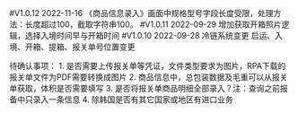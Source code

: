 #V1.0.12 2022-11-16
《商品信息录入》画面中规格型号字段长度受限，处理方法：长度超过100，截取字符串100。
#V1.0.11 2022-09-29
增加获取开箱照片逻辑，选择入境时间早与开箱时间
#V1.0.10 2022-09-28
冷链系统变更 启运、入境、开箱、提箱、报关单号位置变更

待确认事项：
	1. 是否需要上传报关单等凭证，文件类型要求为图片，RPA下载的报关单文件为PDF需要转换成图片
	2. 商品信息中，总包装数据及毛重可以从报关单获取，体积是否需要填写
	3. 是否将报关单商品明细全部录入？注：查询之前报备中只录入一条信息
	4. 除韩国是否有其它国家或地区有进口业务